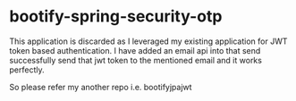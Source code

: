# bootify-spring-security-otp

This application is discarded as I leveraged my existing application for JWT token based authentication. I have added an email api into that send successfully send that jwt token to the mentioned email and it works perfectly.

So please refer my another repo i.e. bootifyjpajwt
